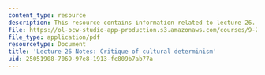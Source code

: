 ```yaml
---
content_type: resource
description: This resource contains information related to lecture 26.
file: https://ol-ocw-studio-app-production.s3.amazonaws.com/courses/9-20-animal-behavior-fall-2013/25051908706997e81913fc809b7ab77a_MIT9_20F13_Lec26.pdf
file_type: application/pdf
resourcetype: Document
title: 'Lecture 26 Notes: Critique of cultural determinism'
uid: 25051908-7069-97e8-1913-fc809b7ab77a
---
```

